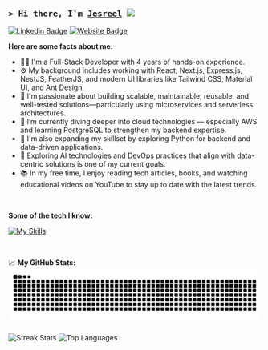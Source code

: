 ### <samp>&gt; Hi there, I'm <a href="" target="_blank">Jesreel</a> <img src="https://media.giphy.com/media/hvRJCLFzcasrR4ia7z/giphy.gif" width="25"> </samp>

[![Linkedin Badge](https://img.shields.io/badge/-LinkedIn-0e76a8?style=flat-square&logo=Linkedin&logoColor=white)](https://linkedin.com/in/jesreel01)
[![Website Badge](https://img.shields.io/badge/Website-3b5998?style=flat-square&logo=google-chrome&logoColor=white)](https://jesreel.me)

**Here are some facts about me:**

- 🧑‍💻 I'm a Full-Stack Developer with 4 years of hands-on experience.  
- ⚙️ My background includes working with React, Next.js, Express.js, NestJS, FeatherJS, and modern UI libraries like Tailwind CSS, Material UI, and Ant Design.  
- 🚀 I'm passionate about building scalable, maintainable, reusable, and well-tested solutions—particularly using microservices and serverless architectures.  
- 🧠 I’m currently diving deeper into cloud technologies — especially AWS and learning PostgreSQL to strengthen my backend expertise.  
- 🐍 I'm also expanding my skillset by exploring Python for backend and data-driven applications.  
- 🤖 Exploring AI technologies and DevOps practices that align with data-centric solutions is one of my current goals.  
- 📚 In my free time, I enjoy reading tech articles, books, and watching educational videos on YouTube to stay up to date with the latest trends.

<br>

**Some of the tech I know:**

[![My Skills](https://skillicons.dev/icons?i=js,ts,git,py,html,css,react,nextjs,redux,nodejs,dotnet,express,nginx,nestjs,sass,emotion,tailwindcss,materialui,cypress,jest,pug,docker,aws,mongodb,redis,postgres,postman,bash,ubuntu,vscode,yarn,npm,postman,github,gitlab,figma)](https://skillicons.dev)

<br>

📈 **My GitHub Stats:**
<picture>
  <source
    media="(prefers-color-scheme: dark)"
    srcset="https://github.com/jesreel01/jesreel01/blob/output/github-contribution-grid-snake-dark.svg"
  />
  <source
    media="(prefers-color-scheme: light)"
    srcset="https://raw.githubusercontent.com/platane/snk/output/github-contribution-grid-snake.svg"
  />
  <img
    alt="github contribution grid snake animation"
    src="https://github.com/jesreel01/jesreel01/blob/output/github-contribution-grid-snake-dark.svg"
  />
</picture>

<p>
  <img height="130em" src="https://github-readme-streak-stats.herokuapp.com/?user=jesreel01&theme=dark" alt="Streak Stats" />
  <img height="130em" src="https://github-readme-stats.vercel.app/api/top-langs/?username=jesreel01&layout=compact&theme=dark" alt="Top Languages" />
</p>















